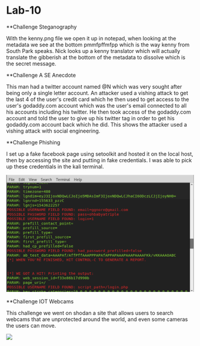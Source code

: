# Lab-10

**Challenge Steganography

With the kenny.png file we open it up in notepad, when looking at the metadata we see at the bottom pmmfpffmfpp which is the way kenny from South Park speaks. Nick looks up a kenny translator which will actually translate the gibberish at the bottom of the metadata to dissolve which is the secret message.

**Challenge A SE Anecdote

This man had a twitter account named @N which was very sought after being only a single letter account. An attacker used a vishing attack to get the last 4 of the user's credit card which he then used to get access to the user's godaddy.com account which was the user's email connected to all his accounts including his twitter. He then took access of the godaddy.com account and told the user to give up his twitter tag in order to get his godaddy.com account back which he did. This shows the attacker used a vishing attack with social engineering.

**Challenge Phishing

I set up a fake facebook page using setoolkit and hosted it on the local host, then by accessing the site and putting in fake credentials. I was able to pick up these credentials in the kali terminal.

![](https://github.com/FreeMichael/Lab-10/blob/master/Screen%20Shot%202018-11-30%20at%204.00.01%20PM.png)

**Challenge IOT Webcams

This challenge we went on shodan a site that allows users to search webcams that are unprotected around the world, and even some cameras the users can move.

![](https://github.com/FreeMichael/Lab-10/blob/master/Screen%20Shot%202018-11-30%20at%203.35.15%20PM.png)
